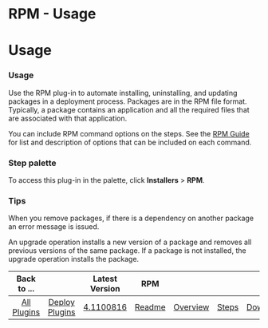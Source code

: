 
RPM - Usage
===========

# Usage


### Usage




Use the RPM plug-in to automate installing, uninstalling, and updating packages in a deployment process. Packages are in the RPM file format. Typically, a package contains an application and all the required files that are associated with that application.

You can include RPM command options on the steps. See the [RPM Guide](http://rpm5.org/docs/rpm-guide.html) for list and description of options that can be included on each command.


### **Step palette**

To access this plug-in in the palette, click **Installers** > **RPM**.


### **Tips**

When you remove packages, if there is a dependency on another package an error message is issued.

An upgrade operation installs a new version of a package and removes all previous versions of the same package. If a package is not installed, the upgrade operation installs the package.


|Back to ...||Latest Version|RPM ||||
| :---: | :---: | :---: | :---: | :---: | :---: | :---: |
|[All Plugins](../../index.md)|[Deploy Plugins](../README.md)|[4.1100816](https://raw.githubusercontent.com/UrbanCode/IBM-UCD-PLUGINS/main/files/RPM/RPM-4.1100816.zip)|[Readme](README.md)|[Overview](overview.md)|[Steps](steps.md)|[Downloads](downloads.md)|
